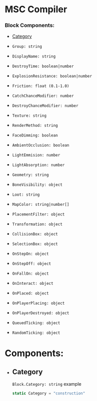 # MSC Compiler
### Block Components:

- [Category](#Category)
- `Group: string`
- `DisplayName: string`
- `DestroyTime: boolean|number`
- `ExplosionResistance: boolean|number`
- `Friction: float (0.1-1.0)`
- `CatchChanceModifier: number`
- `DestroyChanceModifier: number`
- `Texture: string`
- `RenderMethod: string`
- `FaceDimming: boolean`
- `AmbientOcclusion: boolean`
- `LightEmmision: number`
- `LightAbsorption: number`
- `Geometry: string`
- `BoneVisibility: object`
- `Loot: string`
- `MapColor: string|number[]`
- `PlacementFilter: object`
- `Transformation: object`
- `CollisionBox: object`
- `SelectionBox: object`

- `OnStepOn: object`
- `OnStepOff: object`
- `OnFallOn: object`
- `OnInteract: object`
- `OnPlaced: object`
- `OnPlayerPlacing: object`
- `OnPlayerDestroyed: object`
- `QueuedTicking: object`
- `RandomTicking: object`

# Components:
* ## Category
  `Block.Category: string`
  example
  ```javascript
  static Category = "construction"
  ```